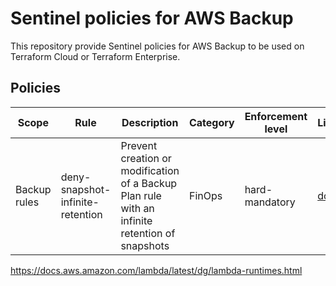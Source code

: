 # Sentinel policies for AWS Backup

This repository provide Sentinel policies for AWS Backup to be used on Terraform Cloud or Terraform Enterprise.

## Policies

| Scope        | Rule                              | Description                                                                                    | Category | Enforcement level | Links                                                    |
|--------------|-----------------------------------|------------------------------------------------------------------------------------------------|----------|-------------------|----------------------------------------------------------|
| Backup rules | deny-snapshot-infinite-retention  | Prevent creation or modification of a Backup Plan rule with an infinite retention of snapshots | FinOps   | hard-mandatory    | [doc](docs/policies/deny-snapshot-infinite-retention.md) | 


https://docs.aws.amazon.com/lambda/latest/dg/lambda-runtimes.html